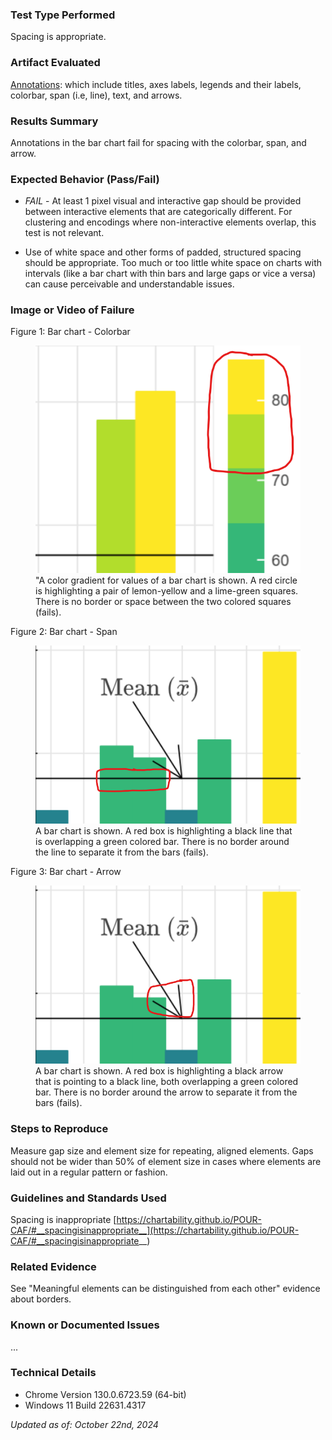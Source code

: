 ### Test Type Performed
Spacing is appropriate.

### Artifact Evaluated
[Annotations](https://docs.bokeh.org/en/latest/docs/user_guide/interaction.html): which include titles, axes labels, legends and their labels, colorbar, span (i.e, line), text, and arrows.

### Results Summary
Annotations in the bar chart fail for spacing with the colorbar, span, and arrow.

### Expected Behavior (Pass/Fail)
- *FAIL* - At least 1 pixel visual and interactive gap should be provided between interactive elements that are categorically different. For clustering and encodings where non-interactive elements overlap, this test is not relevant.

- Use of white space and other forms of padded, structured spacing should be appropriate. Too much or too little white space on charts with intervals (like a bar chart with thin bars and large gaps or vice a versa) can cause perceivable and understandable issues.

### Image or Video of Failure 
Figure 1: Bar chart - Colorbar
<figure>
    <img width="803" alt="A color gradient for values of a bar chart is shown. A red circle is highlighting a pair of lemon-yellow and a lime-green squares. There is no border or space between the two colored squares (fails)." src="./assets/annotations_meaningful-elements_1.png">
    <figcaption>"A color gradient for values of a bar chart is shown. A red circle is highlighting a pair of lemon-yellow and a lime-green squares. There is no border or space between the two colored squares (fails).</figcaption>
</figure>

Figure 2: Bar chart - Span
<figure>
    <img width="803" alt="A bar chart is shown. A red box is highlighting a black line that is overlapping a green colored bar. There is no border around the line to separate it from the bars (fails)." src="./assets/annotations_meaningful-elements_2.png">
    <figcaption>A bar chart is shown. A red box is highlighting a black line that is overlapping a green colored bar. There is no border around the line to separate it from the bars (fails).</figcaption>
</figure>

Figure 3: Bar chart - Arrow
<figure>
    <img width="803" alt="A bar chart is shown. A red box is highlighting a black arrow that is pointing to a black line, both overlapping a green colored bar. There is no border around the arrow to separate it from the bars (fails)." src="./assets/annotations_meaningful-elements_3.png">
    <figcaption>A bar chart is shown. A red box is highlighting a black arrow that is pointing to a black line, both overlapping a green colored bar. There is no border around the arrow to separate it from the bars (fails).</figcaption>
</figure>

### Steps to Reproduce
Measure gap size and element size for repeating, aligned elements. Gaps should not be wider than 50% of element size in cases where elements are laid out in a regular pattern or fashion. 

### Guidelines and Standards Used
Spacing is inappropriate [https://chartability.github.io/POUR-CAF/#__spacingisinappropriate__](https://chartability.github.io/POUR-CAF/#__spacingisinappropriate__)

### Related Evidence
See "Meaningful elements can be distinguished from each other" evidence about borders.

### Known or Documented Issues
...

### Technical Details
- Chrome Version 130.0.6723.59 (64-bit)
- Windows 11 Build 22631.4317

*Updated as of: October 22nd, 2024*

<!-- ### Notes
A seasoned SR (screen reader) user could have the knowledge to navigate and explore webpages and graphs with more nuance, whether through manual mode switching, certain key shortcuts, etc. These tests are done by a sighted user with the SR’s default options and performed as if a new or beginner user is interacting with these elements. We would expect that all users could be able to navigate smoothly, regardless of experience levels.  -->
